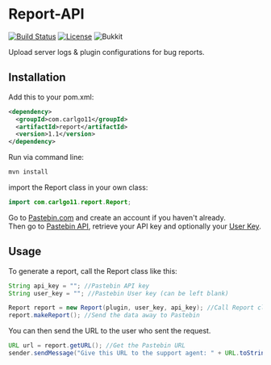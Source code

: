 # Report-API
[![Build Status](https://img.shields.io/github/workflow/status/Carlgo11/report/Java%20CI?style=for-the-badge)](https://github.com/Carlgo11/report/actions)
[![License](https://img.shields.io/github/license/carlgo11/report?style=for-the-badge)](https://github.com/Carlgo11/report/blob/master/LICENSE.md)
![Bukkit](https://img.shields.io/badge/bukkit-v1.15.1-ab7b53?style=for-the-badge)

Upload server logs & plugin configurations for bug reports.

## Installation

Add this to your pom.xml:

```XML
<dependency>
  <groupId>com.carlgo11</groupId>
  <artifactId>report</artifactId>
  <version>1.1</version>
</dependency>
```

Run via command line:
```BASH
mvn install
```

import the Report class in your own class:
```JAVA
import com.carlgo11.report.Report;
```

Go to [Pastebin.com](https://pastebin.com) and create an account if you haven't already.  
Then go to [Pastebin API](https://pastebin.com/api#1), retrieve your API key and optionally your [User Key](https://pastebin.com/api/api_user_key.html).

## Usage

To generate a report, call the Report class like this:
```JAVA
String api_key = ""; //Pastebin API key
String user_key = ""; //Pastebin User key (can be left blank)

Report report = new Report(plugin, user_key, api_key); //Call Report class
report.makeReport(); //Send the data away to Pastebin
```

You can then send the URL to the user who sent the request.

```java
URL url = report.getURL(); //Get the Pastebin URL
sender.sendMessage("Give this URL to the support agent: " + URL.toString);
```
